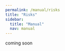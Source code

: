 ```yaml
---
permalink: /manual/risks
title: "Risks"
sidebar:
  title: "Manual"
  nav: manual
---
```


coming soon